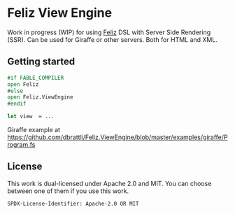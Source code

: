 # Feliz View Engine

Work in progress (WIP) for using [Feliz](https://github.com/Zaid-Ajaj/Feliz) DSL with Server Side Rendering (SSR). Can be used for Giraffe or other servers. Both for HTML and XML.

## Getting started

```fs
#if FABLE_COMPILER
open Feliz
#else
open Feliz.ViewEngine
#endif

let view  = ...
```

Giraffe example at https://github.com/dbrattli/Feliz.ViewEngine/blob/master/examples/giraffe/Program.fs

## License

This work is dual-licensed under Apache 2.0 and MIT. You can choose between one of them if you use this work.

`SPDX-License-Identifier: Apache-2.0 OR MIT`